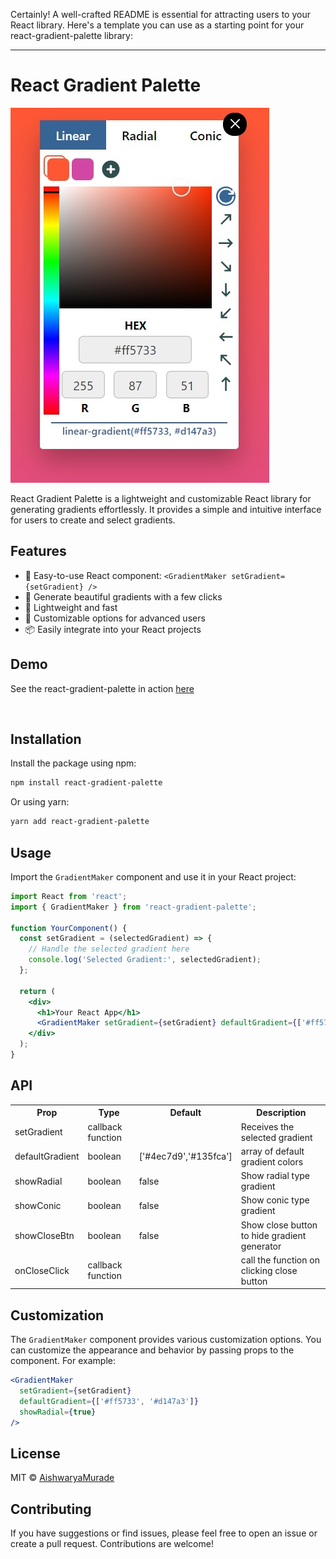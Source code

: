 Certainly! A well-crafted README is essential for attracting users to your React library. Here's a template you can use as a starting point for your react-gradient-palette library:

---

# React Gradient Palette

![React Gradient Palette](https://github.com/AishwaryaMurade/react-gradient-palette-demo/blob/main/demopic2.jpg?raw=true)

React Gradient Palette is a lightweight and customizable React library for generating gradients effortlessly. It provides a simple and intuitive interface for users to create and select gradients.

## Features

- 🎨 Easy-to-use React component: `<GradientMaker setGradient={setGradient} />`
- 🌈 Generate beautiful gradients with a few clicks
- 🚀 Lightweight and fast
- 🔧 Customizable options for advanced users
- 📦 Easily integrate into your React projects

## Demo
See the react-gradient-palette in action [here](https://htmlpreview.github.io/?https://github.com/AishwaryaMurade/react-gradient-palette-demo/blob/main/index.html/)

<br />

## Installation

Install the package using npm:

```bash
npm install react-gradient-palette
```

Or using yarn:

```bash
yarn add react-gradient-palette
```

## Usage

Import the `GradientMaker` component and use it in your React project:

```jsx
import React from 'react';
import { GradientMaker } from 'react-gradient-palette';

function YourComponent() {
  const setGradient = (selectedGradient) => {
    // Handle the selected gradient here
    console.log('Selected Gradient:', selectedGradient);
  };

  return (
    <div>
      <h1>Your React App</h1>
      <GradientMaker setGradient={setGradient} defaultGradient={['#ff5733', '#d147a3']}/>
    </div>
  );
}
```

## API

<table>
  <tr>
    <th>Prop</th>
    <th>Type</th>
    <th>Default</th>
    <th>Description</th>
  </tr>
  <tr>
    <td>setGradient</td>
    <td>callback function</td>
    <td></td>
    <td>Receives the selected gradient</td>
  </tr>
  <tr>
    <td>defaultGradient</td>
    <td>boolean</td>
    <td>['#4ec7d9','#135fca']</td>
    <td>array of default gradient colors</td>
  </tr>
   <tr>
    <td>showRadial</td>
    <td>boolean</td>
    <td>false</td>
    <td>Show radial type gradient</td>
  </tr>
   <tr>
    <td>showConic</td>
    <td>boolean</td>
    <td>false</td>
    <td>Show conic type gradient </td>
  </tr>
   <tr>
    <td>showCloseBtn</td>
    <td>boolean</td>
    <td>false</td>
    <td>Show close button to hide gradient generator</td>
  </tr>
   <tr>
    <td>onCloseClick</td>
    <td>callback function</td>
    <td></td>
    <td>call the function on clicking close button</td>
  </tr>

</table>

## Customization

The `GradientMaker` component provides various customization options. You can customize the appearance and behavior by passing props to the component. For example:

```jsx
<GradientMaker
  setGradient={setGradient}
  defaultGradient={['#ff5733', '#d147a3']}
  showRadial={true}
/>
```

## License

MIT © [AishwaryaMurade](https://github.com/AishwaryaMurade)

## Contributing

If you have suggestions or find issues, please feel free to open an issue or create a pull request. Contributions are welcome!


